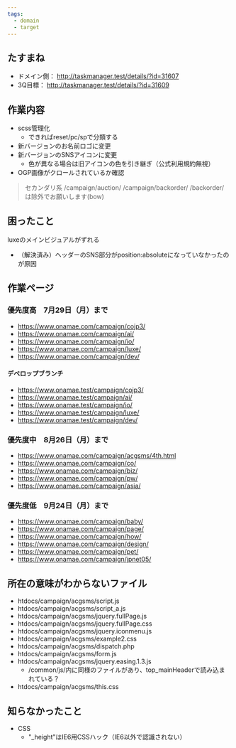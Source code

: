 ```yaml
---
tags:
  - domain
  - target
---
```

## たすまね
- ドメイン側： http://taskmanager.test/details/?id=31607
- 3Q目標： http://taskmanager.test/details/?id=31609

## 作業内容
- scss管理化
	- できればreset/pc/spで分類する
- 新バージョンのお名前ロゴに変更
- 新バージョンのSNSアイコンに変更
	- 色が異なる場合は旧アイコンの色を引き継ぎ（公式利用規約無視）
- OGP画像がクロールされているか確認

> セカンダリ系
> /campaign/auction/
> /campaign/backorder/
> /backorder/
> は除外でお願いします(bow)



## 困ったこと
luxeのメインビジュアルがずれる
- （解決済み）ヘッダーのSNS部分がposition:absoluteになっていなかったのが原因

## 作業ページ
### 優先度高　7月29日（月）まで
- https://www.onamae.com/campaign/cojp3/
- https://www.onamae.com/campaign/ai/
- https://www.onamae.com/campaign/io/
- https://www.onamae.com/campaign/luxe/
- https://www.onamae.com/campaign/dev/

#### デベロップブランチ
- https://www.onamae.test/campaign/cojp3/
- https://www.onamae.test/campaign/ai/
- https://www.onamae.test/campaign/io/
- https://www.onamae.test/campaign/luxe/
- https://www.onamae.test/campaign/dev/


### 優先度中　8月26日（月）まで
- https://www.onamae.com/campaign/acgsms/4th.html
- https://www.onamae.com/campaign/co/
- https://www.onamae.com/campaign/biz/
- https://www.onamae.com/campaign/pw/
- https://www.onamae.com/campaign/asia/


### 優先度低　9月24日（月）まで
- https://www.onamae.com/campaign/baby/
- https://www.onamae.com/campaign/page/
- https://www.onamae.com/campaign/how/
- https://www.onamae.com/campaign/design/
- https://www.onamae.com/campaign/pet/
- https://www.onamae.com/campaign/jpnet05/


## 所在の意味がわからないファイル
- htdocs/campaign/acgsms/script.js
- htdocs/campaign/acgsms/script_a.js
- htdocs/campaign/acgsms/jquery.fullPage.js
- htdocs/campaign/acgsms/jquery.fullPage.css
- htdocs/campaign/acgsms/jquery.iconmenu.js
- htdocs/campaign/acgsms/example2.css
- htdocs/campaign/acgsms/dispatch.php
- htdocs/campaign/acgsms/form.js
- htdocs/campaign/acgsms/jquery.easing.1.3.js
	- /common/js/内に同様のファイルがあり、top_mainHeaderで読み込まれている？
- htdocs/campaign/acgsms/this.css


## 知らなかったこと
- CSS
	- "_height"はIE6用CSSハック（IE6以外で認識されない）
